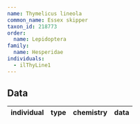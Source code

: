 ```yaml
---
name: Thymelicus lineola
common_name: Essex skipper
taxon_id: 218773
order:
  name: Lepidoptera
family:
  name: Hesperidae
individuals:
  - ilThyLine1
---
```


## Data

| individual | type       | chemistry      | data |
| ---------- | ---------- | -------------- | ---- |
